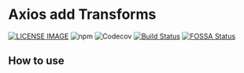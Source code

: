 # Axios add Transforms
>

[![LICENSE IMAGE]](https://www.npmjs.org/package/axios-add-transforms)
![npm](https://img.shields.io/npm/v/axios-add-transforms.svg)
![Codecov](https://img.shields.io/codecov/c/github/bichikim/axios-add-transforms.svg)
[![Build Status](https://travis-ci.com/bichikim/axios-add-transforms.svg?branch=master)](https://travis-ci.com/bichikim/axios-add-transforms)
[![FOSSA Status](https://app.fossa.io/api/projects/git%2Bgithub.com%2Fbichikim%2Faxios-add-transforms.svg?type=shield)](https://app.fossa.io/projects/git%2Bgithub.com%2Fbichikim%2Faxios-add-transforms?ref=badge_shield)

[LICENSE IMAGE]:https://img.shields.io/npm/l/axios-add-transforms.svg
[NPM LINK]:https://www.npmjs.org/package/axios-add-transforms
## How to use
